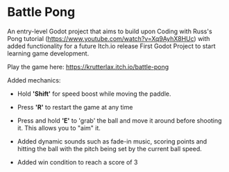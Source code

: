 # Battle Pong
An entry-level Godot project that aims to build upon Coding with Russ's Pong tutorial (https://www.youtube.com/watch?v=Xq9AyhX8HUc) with added functionality for a future Itch.io release
First Godot Project to start learning game development.

Play the game here: https://krutterlax.itch.io/battle-pong

Added mechanics:

- Hold **'Shift'** for speed boost while moving the paddle.

- Press **'R'** to restart the game at any time

- Press and hold **'E'** to 'grab' the ball and move it around before shooting it. This allows you to "aim" it.

- Added dynamic sounds such as fade-in music, scoring points and hitting the ball with the pitch being set by the current ball speed.

- Added win condition to reach a score of 3
